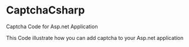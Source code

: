 # CaptchaCsharp
Captcha Code for Asp.net Application

This Code illustrate how you can add captcha to your Asp.net application
